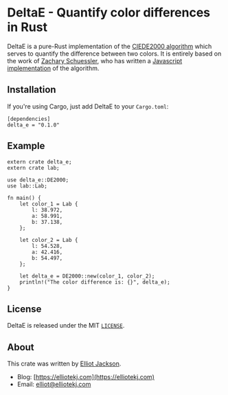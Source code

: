 # DeltaE - Quantify color differences in Rust

DeltaE is a pure-Rust implementation of the [CIEDE2000
algorithm](http://en.wikipedia.org/wiki/Color_difference#CIEDE2000) which serves
to quantify the difference between two colors. It is entirely based on the work
of [Zachary Schuessler](http://zaclee.net/), who has written a [Javascript
implementation](https://github.com/zschuessler/DeltaE/blob/master/src/dE00.js)
of the algorithm.

## Installation

If you're using Cargo, just add DeltaE to your `Cargo.toml`:

```
[dependencies]
delta_e = "0.1.0"
```

## Example

```
extern crate delta_e;
extern crate lab;

use delta_e::DE2000;
use lab::Lab;

fn main() {
    let color_1 = Lab {
        l: 38.972,
        a: 58.991,
        b: 37.138,
    };

    let color_2 = Lab {
        l: 54.528,
        a: 42.416,
        b: 54.497,
    };

    let delta_e = DE2000::new(color_1, color_2);
    println!("The color difference is: {}", delta_e);
}
```

## License

DeltaE is released under the MIT [`LICENSE`](/elliotekj/DeltaE/blob/master/LICENSE).

## About

This crate was written by [Elliot Jackson](https://elliotekj.com).

- Blog: [https://elliotekj.com](https://elliotekj.com)
- Email: elliot@elliotekj.com
